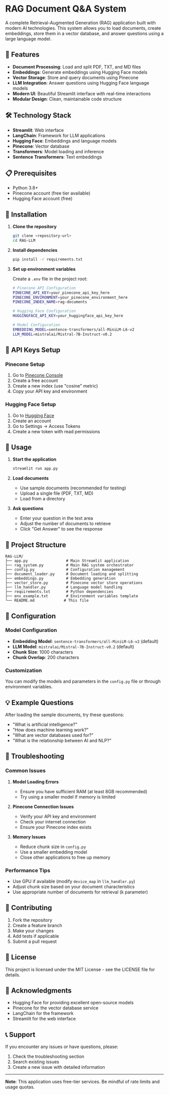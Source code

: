 # RAG Document Q&A System

A complete Retrieval-Augmented Generation (RAG) application built with modern AI technologies. This system allows you to load documents, create embeddings, store them in a vector database, and answer questions using a large language model.

## 🚀 Features

- **Document Processing**: Load and split PDF, TXT, and MD files
- **Embeddings**: Generate embeddings using Hugging Face models
- **Vector Storage**: Store and query documents using Pinecone
- **LLM Integration**: Answer questions using Hugging Face language models
- **Modern UI**: Beautiful Streamlit interface with real-time interactions
- **Modular Design**: Clean, maintainable code structure

## 🛠️ Technology Stack

- **Streamlit**: Web interface
- **LangChain**: Framework for LLM applications
- **Hugging Face**: Embeddings and language models
- **Pinecone**: Vector database
- **Transformers**: Model loading and inference
- **Sentence Transformers**: Text embeddings

## 📋 Prerequisites

- Python 3.8+
- Pinecone account (free tier available)
- Hugging Face account (free)

## 🔧 Installation

1. **Clone the repository**

   ```bash
   git clone <repository-url>
   cd RAG-LLM
   ```

2. **Install dependencies**

   ```bash
   pip install -r requirements.txt
   ```

3. **Set up environment variables**

   Create a `.env` file in the project root:

   ```bash
   # Pinecone API Configuration
   PINECONE_API_KEY=your_pinecone_api_key_here
   PINECONE_ENVIRONMENT=your_pinecone_environment_here
   PINECONE_INDEX_NAME=rag-documents

   # Hugging Face Configuration
   HUGGINGFACE_API_KEY=your_huggingface_api_key_here

   # Model Configuration
   EMBEDDING_MODEL=sentence-transformers/all-MiniLM-L6-v2
   LLM_MODEL=mistralai/Mistral-7B-Instruct-v0.2
   ```

## 🔑 API Keys Setup

### Pinecone Setup

1. Go to [Pinecone Console](https://app.pinecone.io/)
2. Create a free account
3. Create a new index (use "cosine" metric)
4. Copy your API key and environment

### Hugging Face Setup

1. Go to [Hugging Face](https://huggingface.co/)
2. Create an account
3. Go to Settings → Access Tokens
4. Create a new token with read permissions

## 🚀 Usage

1. **Start the application**

   ```bash
   streamlit run app.py
   ```

2. **Load documents**

   - Use sample documents (recommended for testing)
   - Upload a single file (PDF, TXT, MD)
   - Load from a directory

3. **Ask questions**
   - Enter your question in the text area
   - Adjust the number of documents to retrieve
   - Click "Get Answer" to see the response

## 📁 Project Structure

```
RAG-LLM/
├── app.py                 # Main Streamlit application
├── rag_system.py          # Main RAG system orchestrator
├── config.py              # Configuration management
├── document_loader.py     # Document loading and splitting
├── embeddings.py          # Embedding generation
├── vector_store.py        # Pinecone vector store operations
├── llm_handler.py         # Language model handling
├── requirements.txt       # Python dependencies
├── env_example.txt        # Environment variables template
└── README.md             # This file
```

## 🔧 Configuration

### Model Configuration

- **Embedding Model**: `sentence-transformers/all-MiniLM-L6-v2` (default)
- **LLM Model**: `mistralai/Mistral-7B-Instruct-v0.2` (default)
- **Chunk Size**: 1000 characters
- **Chunk Overlap**: 200 characters

### Customization

You can modify the models and parameters in the `config.py` file or through environment variables.

## 💡 Example Questions

After loading the sample documents, try these questions:

- "What is artificial intelligence?"
- "How does machine learning work?"
- "What are vector databases used for?"
- "What is the relationship between AI and NLP?"

## 🐛 Troubleshooting

### Common Issues

1. **Model Loading Errors**

   - Ensure you have sufficient RAM (at least 8GB recommended)
   - Try using a smaller model if memory is limited

2. **Pinecone Connection Issues**

   - Verify your API key and environment
   - Check your internet connection
   - Ensure your Pinecone index exists

3. **Memory Issues**
   - Reduce chunk size in `config.py`
   - Use a smaller embedding model
   - Close other applications to free up memory

### Performance Tips

- Use GPU if available (modify `device_map` in `llm_handler.py`)
- Adjust chunk size based on your document characteristics
- Use appropriate number of documents for retrieval (k parameter)

## 🤝 Contributing

1. Fork the repository
2. Create a feature branch
3. Make your changes
4. Add tests if applicable
5. Submit a pull request

## 📄 License

This project is licensed under the MIT License - see the LICENSE file for details.

## 🙏 Acknowledgments

- Hugging Face for providing excellent open-source models
- Pinecone for the vector database service
- LangChain for the framework
- Streamlit for the web interface

## 📞 Support

If you encounter any issues or have questions, please:

1. Check the troubleshooting section
2. Search existing issues
3. Create a new issue with detailed information

---

**Note**: This application uses free-tier services. Be mindful of rate limits and usage quotas.
